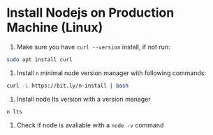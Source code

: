 # Install Nodejs on Production Machine (Linux)

1. Make sure you have `curl --version` install, if not run:

```bash
sudo apt install curl 
```

1. Install `n` minimal node version manager with following commands:

```bash
curl -L https://bit.ly/n-install | bash
```

1. Install node lts version with a version manager

```bash
n lts
```
1. Check if node is avaliable with a `node -v` command

